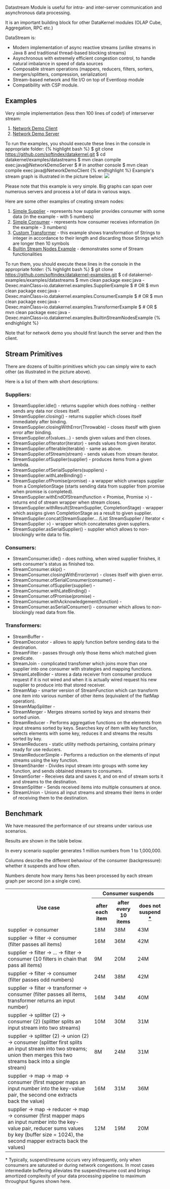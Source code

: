 Datastream Module is useful for intra- and inter-server communication and asynchronous data processing.

It is an important building block for other DataKernel modules (OLAP Cube, Aggregation, RPC etc.)

DataStream is:
* Modern implementation of async reactive streams (unlike streams in Java 8 and traditional thread-based blocking streams)
* Asynchronous with extremely efficient congestion control, to handle natural imbalance in speed of data sources
* Composable stream operations (mappers, reducers, filters, sorters, mergers/splitters, compression, serialization)
* Stream-based network and file I/O on top of Eventloop module
* Compatibility with CSP module.

## Examples

Very simple implementation (less then 100 lines of code!) of interserver stream:
1. [Network Demo Client](https://github.com/softindex/datakernel/blob/master/examples/datastreams/src/main/java/io/datakernel/examples/NetworkDemoClient.java)
2. [Network Demo Server](https://github.com/softindex/datakernel/blob/master/examples/datastreams/src/main/java/io/datakernel/examples/NetworkDemoServer.java)

To run the examples, you should execute these lines in the console in appropriate folder:
{% highlight bash %}
$ git clone https://github.com/softindex/datakernel.git
$ cd datakernel/examples/datastreams
$ mvn clean compile exec:java@NetworkDemoServer
$ # in another console
$ mvn clean compile exec:java@NetworkDemoClient
{% endhighlight %}
Example's stream graph is illustrated in the picture below:
<img src="http://www.plantuml.com/plantuml/png/dPH1RiCW44Ntd694Dl72aT83LBb3J-3QqmJLPYmO9qghtBrGspME0uwwPHwVp_-2W-N2SDVKmZAPueWWtz2SqS1cB-5R0A1cnLUGhQ6gAn6KPYk3TOj65RNwGk0JDdvCy7vbl8DqrQy2UN67WaQ-aFaCCOCbghDN8ei3_s6eYV4LJgVtzE_nbetInvc1akeQInwK1y3HK42jB4jnMmRmCWzWDFTlM_V9bTIq7Kzk1ablqADWgS4JNHw7FLqXcdUOuZBrcn3RiDCCylmLjj4wCv6OZNkZBMT29CUmspc1TCHUOuNeVIJoTxT8JVlzJnRZj9ub8U_QURhB_cO1FnXF6YlT_cMTXEQ9frvSc7kI6nscdsMyWX4OTLOURIOExfRkx_e1">

Please note that this example is very simple. Big graphs can span over numerous servers and process a lot of data in various ways.

Here are some other examples of creating stream nodes:

1. [Simple Supplier](https://github.com/softindex/datakernel/blob/master/examples/datastreams/src/main/java/io/datakernel/examples/SupplierExample.java) - represents how supplier provides consumer with some data (in the example - with 5 numbers)
2. [Simple Consumer](https://github.com/softindex/datakernel/blob/master/examples/datastreams/src/main/java/io/datakernel/examples/ConsumerExample.java) - represents how consumer receives information (in the example - 3 numbers)
3. [Custom Transformer](https://github.com/softindex/datakernel/blob/master/examples/datastreams/src/main/java/io/datakernel/examples/TransformerExample.java) - this example shows transformation of Strings to integer in accordance to their length and discarding those Strings which are longer then 10 symbols
4. [Builtin Stream Nodes Example](https://github.com/softindex/datakernel/blob/master/examples/datastreams/src/main/java/io/datakernel/examples/BuiltinStreamNodesExample.java) - demonstrates some of Stream functionalities

To run them, you should execute these lines in the console in the appropriate folder:
{% highlight bash %}
$ git clone https://github.com/softindex/datakernel-examples.git
$ cd datakernel-examples/examples/datastreams
$ mvn clean package exec:java -Dexec.mainClass=io.datakernel.examples.SupplierExample
$ # OR
$ mvn clean package exec:java -Dexec.mainClass=io.datakernel.examples.ConsumerExample
$ # OR
$ mvn clean package exec:java -Dexec.mainClass=io.datakernel.examples.TransformerExample
$ # OR
$ mvn clean package exec:java -Dexec.mainClass=io.datakernel.examples.BuiltinStreamNodesExample
{% endhighlight %}

Note that for network demo you should first launch the server and then the client.

## Stream Primitives

There are dozens of builtin primitives which you can simply wire to each other (as illustrated in the picture above).

Here is a list of them with short descriptions:

### Suppliers:
  * StreamSupplier.idle() - returns supplier which does nothing - neither sends any data nor closes itself.
  * StreamSupplier.closing() - returns supplier which closes itself immediately after binding.
  * StreamSupplier.closingWithError(Throwable) - closes itseslf with given error after binding.
  * StreamSupplier.of(values...) - sends given values and then closes.
  * StreamSupplier.ofIterator(iterator) - sends values from given iterator.
  * StreamSupplier.ofIterable(iterable) - same as above.
  * StreamSupplier.ofStream(stream) - sends values from stream iterator.
  * StreamSupplier.ofSupplier(supplier) - produces items from a given lambda.
  * StreamSupplier.ofSerialSuppliers(suppliers) - 
  * StreamSupplier.withLateBinding() - 
  * StreamSupplier.ofPromise(promise) - a wrapper which unwraps supplier from a CompletionStage (starts sending data from supplier from promise when promise is completed).
  * StreamSupplier.withEndOfStream(function < Promise, Promise >) - returns end of stream wrapper when stream closes.
  * StreamSupplier.withResult(StreamSupplier, CompletionStage) - wrapper which assigns given CompletionStage as a result to given supplier.
  * StreamSupplier.concat(StreamSupplier... /List StreamSupplier / Iterator < StreamSupplier >) - wrapper which concatenates given suppliers.
  * StreamSupplier.asSerialSupplier() - supplier which allows to non-blockingly write data to file.


### Consumers:
  * StreamConsumer.idle() - does nothing, when wired supplier finishes, it sets consumer's status as finished too.
  * StreamConsumer.skip() - 
  * StreamConsumer.closingWithError(error) - closes itself with given error.
  * StreamConsumer.ofSerialConsumer(consumer) -
  * StreamConsumer.ofSupplier(supplier) - 
  * StreamConsumer.withLateBinding() - 
  * StreamConsumer.ofPromise(promise) - 
  * StreamConsumer.withAcknowledgement(function) - 
  * StreamConsumer.asSerialConsumer() - consumer which allows to non-blockingly read data from file.

### Transformers:
  * StreamBuffer - 
  * StreamDecorator -  allows to apply function before sending data to the destination.
  * StreamFilter - passes through only those items which matched given predicate.
  * StreamJoin - complicated transfomer which joins more than one supplier into one consumer with strategies and mapping functions.
  * StreamLateBinder - stores a data receiver from consumer produce request if it is not wired and when it is actually wired request his new supplier to produce into that stored receiver.
  * StreamMap - smarter version of StreamFunction which can transform one item into various number of other items (equivalent of the flatMap operation).
  * StreamMapSplitter - 
  * StreamMerger - Merges streams sorted by keys and streams their sorted union.
  * StreamReducer - Performs aggregative functions on the elements from input streams sorted by keys. Searches key of item with key function, selects elements with some key, reduces it and streams the results sorted by key.
  * StreamReducers - static utility methods pertaining, contains primary ready for use reducers.
  * StreamReducerSimple - Performs a reduction on the elements of input streams using the key function.
  * StreamSharder - Divides input stream into groups with some key function, and sends obtained streams to consumers.
  * StreamSorter - Receives data and saves it, and on end of stream sorts it and streams to the destination.
  * StreamSplitter - Sends received items into multiple consumers at once.
  * StreamUnion - Unions all input streams and streams their items in order of receiving them to the destination.

## Benchmark

We have measured the performance of our streams under various use scenarios.

Results are shown in the table below.

In every scenario supplier generates 1 million numbers from 1 to 1,000,000.

Columns describe the different behaviour of the consumer (backpressure): whether it suspends and how often.

Numbers denote how many items has been processed by each stream graph per second (on a single core).

<table>
    <tr>
        <th rowspan="2">Use case</th>
        <th colspan="3">Consumer suspends</th>
    </tr>
    <tr>
        <th>after each item</th>
        <th>after every 10 items</th>
        <th>does not suspend <a href="#footnote-streams-benchmark">*</a></th>
    </tr>
    <tr>
        <td>supplier -> consumer</td>
        <td>18M</td>
        <td>38M</td>
        <td>43M</td>
    </tr>
    <tr>
        <td>supplier -> filter -> consumer (filter passes all items)</td>
        <td>16M</td>
        <td>36M</td>
        <td>42M</td>
    </tr>
    <tr>
        <td>supplier -> filter -> ... -> filter -> consumer (10 filters in chain that pass all items)</td>
        <td>9M</td>
        <td>20M</td>
        <td>24M</td>
    </tr>
    <tr>
        <td>supplier -> filter -> consumer (filter passes odd numbers)</td>
        <td>24M</td>
        <td>38M</td>
        <td>42M</td>
    </tr>
    <tr>
        <td>supplier -> filter -> transformer -> consumer (filter passes all items, transformer returns an input number)</td>
        <td>16M</td>
        <td>34M</td>
        <td>40M</td>
    </tr>
    <tr>
        <td>supplier -> splitter (2) -> consumer (2) (splitter splits an input stream into two streams)</td>
        <td>10M</td>
        <td>30M</td>
        <td>31M</td>
    </tr>
    <tr>
        <td>supplier -> splitter (2) -> union (2) -> consumer (splitter first splits an input stream into two streams; union then merges this two streams back into a single stream)</td>
        <td>8M</td>
        <td>24M</td>
        <td>31M</td>
    </tr>
    <tr>
        <td>supplier -> map -> map -> consumer (first mapper maps an input number into the key-value pair, the second one extracts back the value)</td>
        <td>16M</td>
        <td>31M</td>
        <td>36M</td>
    </tr>
    <tr>
        <td>supplier -> map -> reducer -> map -> consumer (first mapper maps an input number into the key-value pair, reducer sums values by key (buffer size = 1024), the second mapper extracts back the values)</td>
        <td>12M</td>
        <td>19M</td>
        <td>20M</td>
    </tr>
</table>

<a name="footnote-streams-benchmark">\*</a> Typically, suspend/resume occurs very infrequently, only when consumers are 
saturated or during network congestions. In most cases intermediate buffering alleviates the suspend/resume cost and 
brings amortized complexity of your data processing pipeline to maximum throughput figures shown here.
